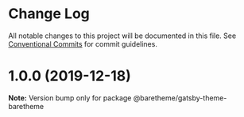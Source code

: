 # Change Log

All notable changes to this project will be documented in this file.
See [Conventional Commits](https://conventionalcommits.org) for commit guidelines.

# 1.0.0 (2019-12-18)

**Note:** Version bump only for package @baretheme/gatsby-theme-baretheme
